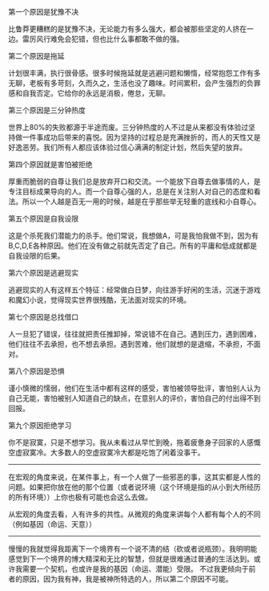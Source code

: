 第一个原因是犹豫不决

比鲁莽更糟糕的是犹豫不决，无论能力有多么强大，都会被那些坚定的人挤在一边。雷厉风行难免会犯错，但也比什么事都敢不做的强。

第二个原因是拖延

计划很丰满，执行很骨感。很多时候拖延就是逃避问题和懒惰，经常抱怨工作有多无聊，老板有多苛刻，久而久之，生活也没了趣味。时间累积，会产生强烈的负罪感和自我否定。它给你的永远是消极，倦怠，无聊。

第三个原因是三分钟热度

世界上80%的失败都源于半途而废。三分钟热度的人不过是从来都没有体验过坚持做一件事成功后带来的喜悦。因为坚持的过程总是充满挫折的，而人的天性又是好逸恶劳。我们所有人都应该体验过信心满满的制定计划，然后失望的放弃。

第四个原因就是害怕被拒绝

厚重而脆弱的自尊让我们总是放弃开口和交流。一个能放下自尊去做事情的人，是专注目标成果导向的人。而一个自尊心强的人，总是在关注别人对自己的态度和看法。所以一个人越是百无一用的时候，越是在乎那些举无轻重的底线和小自尊心。

第五个原因是自我设限

这是个杀死我们潜能力的杀手。他们常说，我想做A，可是我怕我做不到，因为有B,C,D,E各种原因。他们在没有做之前就先否定了自己。所有的平庸和低成就都是自我设限的后果。

第六个原因是逃避现实

逃避现实的人有这样五个特征：经常做白日梦，向往游手好闲的生活，沉迷于游戏和魔幻小说，觉得现实世界很残酷，无法面对现实的环境。

第七个原因是总找借口

人一旦犯了错误，往往就把责任推卸掉，常说错不在自己。遇到压力，遇到困难，他们往往不去承担，也不想去承担。遇到苦难，他们就想的是退缩，不承担，不面对。

第八个原因是恐惧

谨小慎微的懦弱，他们在生活中都有这样的感受，害怕被领导批评，害怕别人认为自己无能，害怕被别人知道自己的缺点，在意别人的评价，害怕自己的付出得不到回报。

第九个原因拒绝学习

你不是寂寞，只是不想学习。我从未看过从早忙到晚，拖着疲惫身子回家的人感慨空虚寂寞冷。大多数人的空虚寂寞冷大都是吃饱了闲着没事干。
___
在宏观的角度来说，在某件事上，有一个人做了一些邪恶的事，这其实都是人性的问题。如果把你放在他的那个位置（或者说环境（这个环境是指的从小到大所经历的所有环境））上你也极有可能也会这么去做。

从宏观的角度去看，人有许多的共性。从微观的角度来讲每个人都有每个人的不同（例如基因（命运、天意））
___
慢慢的我就觉得我距离下一个境界有一个说不清的结（砍或者说瓶颈）。我明明能感觉到下一个境界的博大精深和无比的智慧，但就是很难通过普通的生活达到。或许我需要一个契机，也或许是我的基因（命运、潜能）受限。 不过我更倾向于前者的原因，因为我有神，我是被神所特选的人，所以第二个原因不可能。